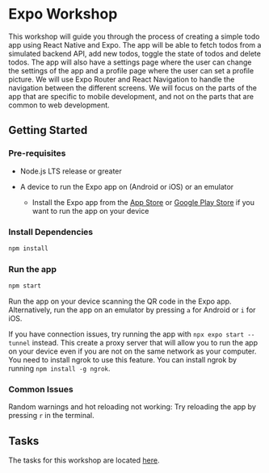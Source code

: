 # Expo Workshop

This workshop will guide you through the process of creating a simple todo app using React Native and Expo. The app will be able to fetch todos from a simulated backend API, add new todos, toggle the state of todos and delete todos. The app will also have a settings page where the user can change the settings of the app and a profile page where the user can set a profile picture. We will use Expo Router and React Navigation to handle the navigation between the different screens. We will focus on the parts of the app that are specific to mobile development, and not on the parts that are common to web development.

## Getting Started

### Pre-requisites

- Node.js LTS release or greater

- A device to run the Expo app on (Android or iOS) or an emulator
  - Install the Expo app from the [App Store](https://itunes.apple.com/app/apple-store/id982107779) or [Google Play Store](https://play.google.com/store/apps/details?id=host.exp.exponent&referrer=www) if you want to run the app on your device

### Install Dependencies

```bash
npm install
```

### Run the app

```bash
npm start
```

Run the app on your device scanning the QR code in the Expo app. Alternatively, run the app on an emulator by pressing `a` for Android or `i` for iOS.

If you have connection issues, try running the app with `npx expo start --tunnel` instead. This create a proxy server that will allow you to run the app on your device even if you are not on the same network as your computer. You need to install ngrok to use this feature. You can install ngrok by running `npm install -g ngrok`.

### Common Issues

Random warnings and hot reloading not working: Try reloading the app by pressing `r` in the terminal.

## Tasks

The tasks for this workshop are located [here](docs/tasks.md).
